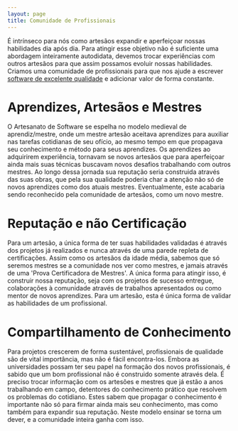 ```yaml
---
layout: page
title: Comunidade de Profissionais
---
```


É intrínseco para nós como artesãos expandir e aperfeiçoar nossas habilidades dia após dia. Para atingir esse objetivo não é suficiente uma abordagem inteiramente autodidata, devemos trocar experiências com outros artesãos para que assim possamos evoluir nossas habilidades. Criamos uma comunidade de profissionais para que nos ajude a escrever [software de excelente qualidade](software-de-excelente-qualidade.html) e adicionar valor de forma constante.  

# Aprendizes, Artesãos e Mestres

O Artesanato de Software se espelha no modelo medieval de aprendiz/mestre, onde um mestre artesão aceitava aprendizes para auxiliar nas tarefas cotidianas de seu ofício, ao mesmo tempo em que propagava seu conhecimento e método para seus aprendizes. Os aprendizes ao adquirirem experiência, tornavam se novos artesãos que para aperfeiçoar ainda mais suas técnicas buscavam novos desafios trabalhando com outros mestres. Ao longo dessa jornada sua reputação seria construida através das suas obras, que pela sua qualidade poderia char a atenção não só de novos aprendizes como dos atuais mestres. Eventualmente, este acabaria sendo reconhecido pela comunidade de artesãos, como um novo mestre.

# Reputação e não Certificação

Para um artesão, a única forma de ter suas habilidades validadas é através dos projetos já realizados e nunca através de uma parede repleta de certificações. Assim como os artesãos da idade média, sabemos que só seremos mestres se a comunidade nos ver como mestres, e jamais através de uma 'Prova Certificadora de Mestres'. A única forma para atingir isso, é construir nossa reputação, seja com os projetos de sucesso entregue, colaborações à comunidade através de trabalhos apresentados ou como mentor de novos aprendizes. Para um artesão, esta é única forma de validar as habilidades de um profissional.
 
# Compartilhamento de Conhecimento

Para projetos crescerem de forma sustentável, profissionais de qualidade são de vital importância, mas não é fácil encontra-los. Embora as universidades possam ter seu papel na formação dos novos profissionais, é sabido que um bom profissional não é construido somente através dela. É preciso trocar informação com os artesões e mestres que já estão a anos trabalhando em campo, detentores do conhecimento prático que resolvem os problemas do cotidiano. Estes sabem que propagar o conhecimento é importante não só para firmar ainda mais seu conhecimento, mas como também para expandir sua reputação. Neste modelo ensinar se torna um dever, e a comunidade inteira ganha com isso.